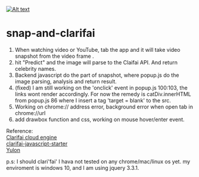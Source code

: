 [![Alt text](https://github.com/nicoodakp/snap-and-clarifai-master/blob/master/128.png?raw=true)](https://youtu.be/c0L_1zuz5jU)

# snap-and-clarifai

1. When watching video or YouTube, tab the app and it will take video snapshot from the video frame .
2. hit "Predict" and the image will parse to the Claifai API. And return celebrity names.
3. Backend javascript do the part of snapshot, where popup.js do the image parsing, analysis and return result.
4. (fixed) I am still working on the 'onclick' event in popup.js 100:103, the links wont render accordingly. For now the remedy is catDiv.innerHTML from popup.js 86 where I insert a tag 'target =  blank' to the src.
5. Working on chrome:// address error, background error when open tab in chrome://url
6. add drawbox function and css, working on mouse hover/enter event.

Reference: \
[Clarifai cloud engine](https://www.clarifai.com/models/celebrity-image-recognition-model-e466caa0619f444ab97497640cefc4dc) \
           [clarifai-javascript-starter](https://github.com/Clarifai/javascript-starter) \
           [Yulon](https://chrome.google.com/webstore/detail/video-snapshotscreenshot/fngkpediphdinmlceebdlgbafgccjeaj?hl=en)

p.s: I should clari'fai' I hava not tested on any chrome/mac/linux os yet. my enviroment is windows 10, and I am using jquery 3.3.1.
